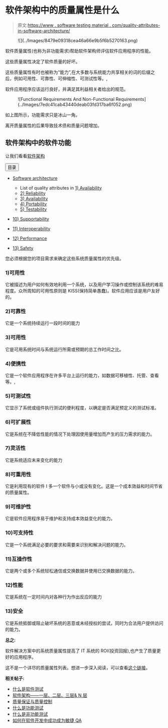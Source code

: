 # 软件架构中的质量属性是什么

> 原文:[https://www . software testing material . com/quality-attributes-in-software-architecture/](https://www.softwaretestingmaterial.com/quality-attributes-in-software-architecture/)

<figure class="aligncenter">![](../Images/8479e09318cea46a66e9b5f6b5270163.png)</figure>

软件质量属性(也称为非功能需求)帮助软件架构师评估软件应用程序的性能。

这些质量属性决定了软件质量的好坏。

这些质量属性有时也被称为“能力”,在大多数与系统能力共享相关的词的后缀之后，例如可用性、可靠性、可伸缩性、可测试性等。,

软件应用程序应该运行良好，并满足其利益相关者给出的规范。

<figure class="aligncenter">![Functional Requirements And Non-Functional Requirements](../Images/7edc41cab43440deab03fd317ba6f052.png)</figure>

如上图所示，功能需求只是冰山一角。

离开质量属性的后果导致技术债和质量问题增加。

## **软件架构中的软件功能**

让我们看看[软件架构](https://www.softwaretestingmaterial.com/software-architecture/)

<nav class="wp-block-kadence-tableofcontents kb-table-of-content-nav kb-table-of-content-id_2f7447-85 kb-toc-smooth-scroll kb-collapsible-toc kb-toc-toggle-hidden" role="navigation" aria-label="Table Of Contents" data-scroll-offset="40"><button class="kb-table-of-contents-title-btn kb-table-of-contents-toggle" aria-expanded="false" aria-label="Expand Table of Contents">目录</button>

*   [Software architecture](#h-software-ilities-in-software-architecture)
    *   List of quality attributes in [1) Availability](#h-1-usability)
    *   [2) Reliability](#h-2-reliability)
    *   [3) Availability](#h-3-availability)
    *   [4) Portability](#h-4-portability)
    *   [5) Testability](#h-5-testability)

*   [10) Supportability](#h-10-supportability)
*   [11) Interoperability](#h-11-interoperability)
*   [12) Performance](#h-12-performance)
*   [13) Safety](#h-13-security)

</nav>

您必须根据您的项目需求来确定这些系统质量属性的优先级。

### **1)可用性**

它被描述为用户如何有效地利用一个系统，以及用户学习操作或控制该系统的难易程度。众所周知的可用性原则是 KISS(保持简单愚蠢)。软件应用应该是用户友好的。

### **2)可靠性**

它是一个系统持续运行一段时间的能力

### **3)可用性**

它是可用系统时间与系统运行所需或预期的总工作时间之比。

### **4)便携性**

它是一个软件应用程序在许多平台上运行的能力，如数据可移植性、托管、查看等。,

### **5)可测试性**

它显示了系统或组件执行测试的便利程度，以确定是否满足预定义的测试标准。

### **6)可扩展性**

它是系统在不降低性能的情况下处理因使用量增加而产生的压力需求的能力。

### **7)灵活性**

它是系统适应未来变化的能力

### 8)可重用性

它是利用现有的软件 I 多一个软件与小或没有变化。这是一个成本效益和时间节省的质量属性。

### **9)可维护性**

它是软件应用程序易于维护和支持成本效益变化的能力。

### **10)可支持性**

它是一个系统满足必要的要求和需要来识别和解决问题的能力。

### **11)互操作性**

它是两个或多个系统轻松通信或交换数据并使用已交换数据的能力。

### **12)性能**

它是系统在一定时间内对各种行为作出反应的能力

### **13)安全**

它是系统抵御或阻止破坏系统的恶意或未经授权的尝试，同时为合法用户提供访问的能力。

**总之:**

软件解决方案中的系统质量属性提高了 IT 系统的 ROI(投资回报),也产生了质量更好的应用程序。

这不是一个详尽的质量属性列表。想进一步深入阅读，可以查看[这个链接](https://en.wikipedia.org/wiki/List_of_system_quality_attributes)。

**相关帖子:**

*   [什么是软件测试](https://www.softwaretestingmaterial.com/software-testing/)
*   [软件架构——一层、二层、三层& N 层](https://www.softwaretestingmaterial.com/software-architecture/)
*   [质量保证与质量控制](https://www.softwaretestingmaterial.com/quality-assurance-vs-quality-control/)
*   [什么是功能测试](https://www.softwaretestingmaterial.com/functional-testing/)
*   [什么是非功能测试](https://www.softwaretestingmaterial.com/non-functional-testing/)
*   [如何在软件开发中成功成为敏捷 QA](https://www.softwaretestingmaterial.com/how-to-succeed-as-agile-qa/)